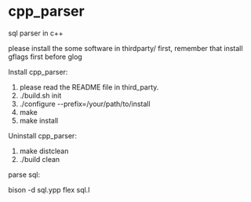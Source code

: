 # cpp_parser
sql parser in c++

please install the some software in thirdparty/ first,
remember that install gflags first before glog 

Install cpp_parser:

1. please read the README file in third_party.
2. ./build.sh init
3. ./configure --prefix=/your/path/to/install 
4. make
5. make install

Uninstall cpp_parser:

1. make distclean
2. ./build clean

parse sql:

bison -d sql.ypp
flex sql.l
